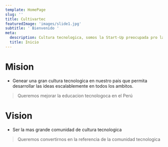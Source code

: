 ```yaml
---
template: HomePage
slug: ''
title: Cultivartec
featuredImage: 'images/slide1.jpg'
subtitle: ' Bienvenido '
meta:
  description: Cultura tecnologica, somos la Start-Up preocupada pro la culttura tecnologica que llevará la tecnologia y a transfomracion digital al siguiente nivel
  title: Inicio
---
```


# Mision

- Genear una gran cultura tecnologica en nuestro pais que permita desarrollar las ideas escalablemente en todos los ambitos.

> Queremos mejorar la educacion tecnologoca en el Perú

# Vision

- Ser la mas grande comunidad de cultura tecnologica

> Queremos convertirnos en la referencia de la comunidad tecnologica
